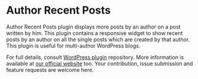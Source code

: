 # Author Recent Posts

Author Recent Posts plugin displays more posts by an author on a post written by him. This plugin contains a responsive widget to show recent posts by an author on all the single posts which are created by that author. This plugin is useful for multi-author WordPress blogs.

For full details, consult [WordPress plugin](https://wordpress.org/plugins/author-recent-posts/) repository. More information is available at [our official website](https://www.astech.club/wordpress-javascript-jquery-plugins/author-recent-posts/) too. Your contribution, issue submission and feature requests are welcome here.

